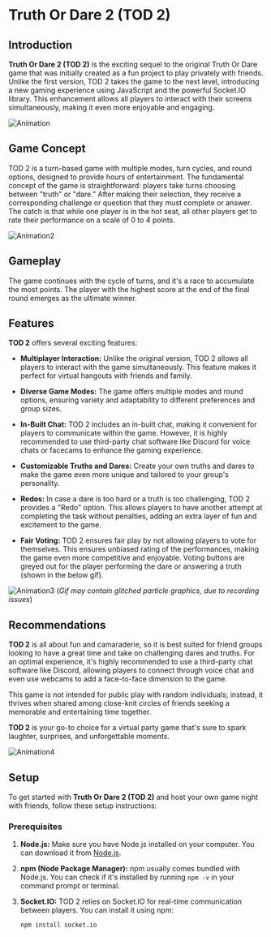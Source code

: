 # Truth Or Dare 2 (TOD 2)

## Introduction

**Truth Or Dare 2 (TOD 2)** is the exciting sequel to the original Truth Or Dare game that was initially created as a fun project to play privately with friends. Unlike the first version, TOD 2 takes the game to the next level, introducing a new gaming experience using JavaScript and the powerful Socket.IO library. This enhancement allows all players to interact with their screens simultaneously, making it even more enjoyable and engaging.

![Animation](https://github.com/IbrahimEllahi/TOD-2-Online-Game/assets/85767913/d1edfc24-ffaf-49c6-8d32-bc0502a1960e)

## Game Concept

TOD 2 is a turn-based game with multiple modes, turn cycles, and round options, designed to provide hours of entertainment. The fundamental concept of the game is straightforward: players take turns choosing between "truth" or "dare." After making their selection, they receive a corresponding challenge or question that they must complete or answer. The catch is that while one player is in the hot seat, all other players get to rate their performance on a scale of 0 to 4 points.

![Animation2](https://github.com/IbrahimEllahi/TOD-2-Online-Game/assets/85767913/afbae08f-eeb2-4400-ad01-6e09caf84de7)

## Gameplay

The game continues with the cycle of turns, and it's a race to accumulate the most points. The player with the highest score at the end of the final round emerges as the ultimate winner.

## Features

**TOD 2** offers several exciting features:

- **Multiplayer Interaction:** Unlike the original version, TOD 2 allows all players to interact with the game simultaneously. This feature makes it perfect for virtual hangouts with friends and family.

- **Diverse Game Modes:** The game offers multiple modes and round options, ensuring variety and adaptability to different preferences and group sizes.

- **In-Built Chat:** TOD 2 includes an in-built chat, making it convenient for players to communicate within the game. However, it is highly recommended to use third-party chat software like Discord for voice chats or facecams to enhance the gaming experience.

- **Customizable Truths and Dares:** Create your own truths and dares to make the game even more unique and tailored to your group's personality.

- **Redos:** In case a dare is too hard or a truth is too challenging, TOD 2 provides a "Redo" option. This allows players to have another attempt at completing the task without penalties, adding an extra layer of fun and excitement to the game.

- **Fair Voting:** TOD 2 ensures fair play by not allowing players to vote for themselves. This ensures unbiased rating of the performances, making the game even more competitive and enjoyable. Voting buttons are greyed out for the player performing the dare or answering a truth (shown in the below gif).

![Animation3](https://github.com/IbrahimEllahi/TOD-2-Online-Game/assets/85767913/74aca59c-2440-4718-a404-a7e2d7f18477)
(_Gif may contain glitched particle graphics, due to recording issues_)

## Recommendations

**TOD 2** is all about fun and camaraderie, so it is best suited for friend groups looking to have a great time and take on challenging dares and truths. For an optimal experience, it's highly recommended to use a third-party chat software like Discord, allowing players to connect through voice chat and even use webcams to add a face-to-face dimension to the game.

This game is not intended for public play with random individuals; instead, it thrives when shared among close-knit circles of friends seeking a memorable and entertaining time together.

**TOD 2** is your go-to choice for a virtual party game that's sure to spark laughter, surprises, and unforgettable moments.

![Animation4](https://github.com/IbrahimEllahi/TOD-2-Online-Game/assets/85767913/75e446f4-4972-4eeb-9a37-a7d2eb457a3d)


## Setup

To get started with **Truth Or Dare 2 (TOD 2)** and host your own game night with friends, follow these setup instructions:

### Prerequisites

1. **Node.js:** Make sure you have Node.js installed on your computer. You can download it from [Node.js](https://nodejs.org/).

2. **npm (Node Package Manager):** npm usually comes bundled with Node.js. You can check if it's installed by running `npm -v` in your command prompt or terminal.

3. **Socket.IO:** TOD 2 relies on Socket.IO for real-time communication between players. You can install it using npm:

   ```bash
   npm install socket.io
